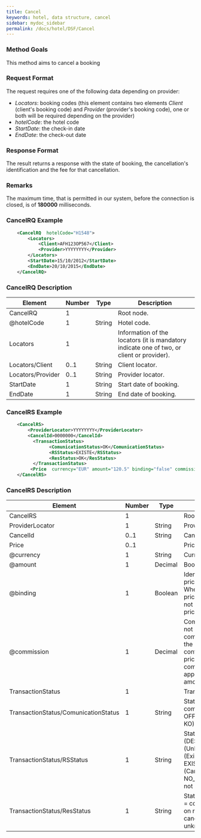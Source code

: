 ```yaml
---
title: Cancel
keywords: hotel, data structure, cancel
sidebar: mydoc_sidebar
permalink: /docs/hotel/DSF/Cancel
---
```




### Method Goals


This method aims to cancel a booking



### Request Format


The request requires one of the following data depending on provider:

-   *Locators*: booking codes (this element contains two elements
    *Client* (client's booking code) and *Provider* (provider's booking
    code), one or both will be required depending on the provider)
-   *hotelCode*: the hotel code
-   *StartDate*: the check-in date
-   *EndDate*: the check-out date



### Response Format


The result returns a response with the state of booking, the
cancellation's identification and the fee for that cancellation.



### Remarks


The maximum time, that is permitted in our system, before the connection
is closed, is of **180000** milliseconds.



### CancelRQ Example


~~~xml
    <CancelRQ  hotelCode="H1548">
        <Locators>
            <Client>AFH123OP567</Client>
            <Provider>YYYYYYYY</Provider>
        </Locators>
        <StartDate>15/10/2012</StartDate>
        <EndDate>20/10/2015</EndDate>
    </CancelRQ>
~~~


### CancelRQ Description



| **Element**			| **Number**	| **Type**	| **Description**					|
| ----------------------------- | ------------- | ------------- | ----------------------------------------------------- |
| CancelRQ   			| 1          	|		| Root node.						|
| @hotelCode 			| 1    		| String	| Hotel code.						|
| Locators   			| 1          	|		| Information of the locators (it is mandatory indicate one of two, or client or provider).	|
| Locators/Client		| 0..1 		| String	| Client locator.					|
| Locators/Provider		| 0..1 		| String	| Provider locator.					|
| StartDate  			| 1    		| String	| Start date of booking.				|
| EndDate    			| 1    		| String	| End date of booking.					|




### CancelRS Example


~~~xml
    <CancelRS>
        <ProviderLocator>YYYYYYYY</ProviderLocator> 
        <CancelId>0000000</CancelId>
          <TransactionStatus>
                <ComunicationStatus>OK</ComunicationStatus>
                <RSStatus>EXISTE</RSStatus>
                <ResStatus>OK</ResStatus>
          </TransactionStatus>
         <Price  currency="EUR" amount="120.5" binding="false" commission="-1"/>
    </CancelRS>
~~~


### CancelRS Description



| **Element**				| **Number**	| **Type**	| **Description**						|
| ------------------------------------- | ------------- | ------------- | ------------------------------------------------------------- |
| CancelRS   				| 1          	|		| Root node.							|
| ProviderLocator			| 1    		| String	| Provider locator.						|
| CancelId   				| 0..1 		| String	| Cancellation id.  						|
| Price      				| 0..1       	|		| Price cancellation.						|
| @currency  				| 1    		| String	| Currency code. 						|
| @amount    				| 1    		| Decimal	| Book Amount.  						|
| @binding   				| 1    		| Boolean	| Identifies if is the price is binding ( When true the sale price returned **must** not be less than the price informed. |
| @commission				| 1    		| Decimal	| Commission ( -1 = not specified (will come indicated with the provider contract ), 0 = net price, X = % of the commission that applies to the amount.		|
| TransactionStatus			| 1          	|		| Transaction Status.						|
| TransactionStatus/ComunicationStatus	| 1    		| String	| Status communication ( OFFLINE, OK and KO).			|
| TransactionStatus/RSStatus		| 1    		| String	| Status response (DESCONOCIDO (Unknown), EXISTE (Exists), EXISTECANCELADA (Cancelled), NO_EXISTE (Does not exist)).	|
| TransactionStatus/ResStatus		| 1    		| String	| Status booking (OK = confirmed, RQ = on request, CN = cancelled, UN = unknown).	|



